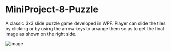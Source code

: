 # MiniProject-8-Puzzle
A classic 3x3 slide puzzle game developed in WPF. Player can slide the tiles by clicking or by using the arrow keys to arrange them so as to get the final image as shown on the right side.

![image](https://drive.google.com/uc?export=view&id=1cxFaEaAwtp4iMdezIIPhSopEmJSKKpxP)

